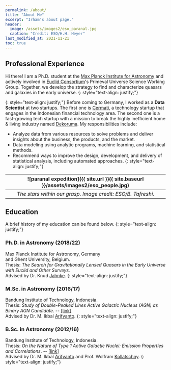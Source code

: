 ```yaml
---
permalink: /about/
title: "About Me"
excerpt: "Irham's about page."
header:
  image: /assets/images2/eso_paranal.jpg
  caption: "Credit: ESO/H.H. Heyer"
last_modified_at: 2021-11-21
toc: true
---
```


## Professional Experience

Hi there! I am a Ph.D. student at the [Max Planck Institute for Astronomy](http://www.mpia.de/en) and actively involved in [Euclid Consortium](https://www.euclid-ec.org/)'s Primeval Universe Science Working Group. 
Together, we develop the strategy to find and characterize quasars and galaxies in the early universe.
{: style="text-align: justify;"}

{: style="text-align: justify;"}
Before coming to Germany, I worked as a **Data Scientist** at two startups. The first one is [Cermati](https://www.cermati.com/tentang-cermati), a technology startup that engages in the Indonesian financial technology area. The second one is a fast-growing tech startup with a mission to break the highly inefficient home & living industry named [Dekoruma](https://www.dekoruma.com/artikel/2650/about-us). My responsibilities include:
* Analyze data from various resources to solve problems and deliver insights about the business, the products, and the market.
* Data modeling using analytic programs, machine learning, and statistical methods.
* Recommend ways to improve the design, development, and delivery of statistical analysis, including automated approaches.
{: style="text-align: justify;"}

| ![paranal expedition]({{ site.url }}{{ site.baseurl }}/assets/images2/eso_people.jpg) | 
|:--:| 
| *The stars within our grasp. Image credit: ESO/B. Tafreshi.* |


## Education

A brief history of my education can be found below.
{: style="text-align: justify;"}

### Ph.D. in Astronomy (2018/22)
Max Planck Institute for Astronomy, Germany \
and Ghent University, Belgium. \
Thesis: *The Search for Gravitationally Lensed Quasars in the Early Universe with Euclid and Other Surveys.* \
Advised by Dr. Knud [Jahnke](https://www.mpia.de/homes/jahnke/).
{: style="text-align: justify;"}

### M.Sc. in Astronomy (2016/17)
Bandung Institute of Technology, Indonesia. \
Thesis: *Study of Double-Peaked Lines Active Galactic Nucleus (AGN) as Binary AGN Candidate*. -- [[link]](https://www.researchgate.net/publication/320056967_Study_of_Double-Peaked_Emission_Lines_AGN_as_Binary_AGN_Candidate) \
Advised by Dr. M. Ikbal [Arifyanto](https://www.itb.ac.id/staff/view/mochamad-ikbal-arifyanto-see).
{: style="text-align: justify;"}

### B.Sc. in Astronomy (2012/16)
Bandung Institute of Technology, Indonesia. \
Thesis: *On the Nature of Type 1 Active Galactic Nuclei: Emission Properties and Correlations*. -- [[link]](https://www.researchgate.net/publication/306344484_On_the_Nature_of_Type_1_AGN_Emission_Properties_and_Correlations) \
Advised by Dr. M. Ikbal [Arifyanto](https://www.itb.ac.id/staff/view/mochamad-ikbal-arifyanto-see) and Prof. Wolfram [Kollatschny](https://www.astro.physik.uni-goettingen.de/~wkollat/).
{: style="text-align: justify;"}